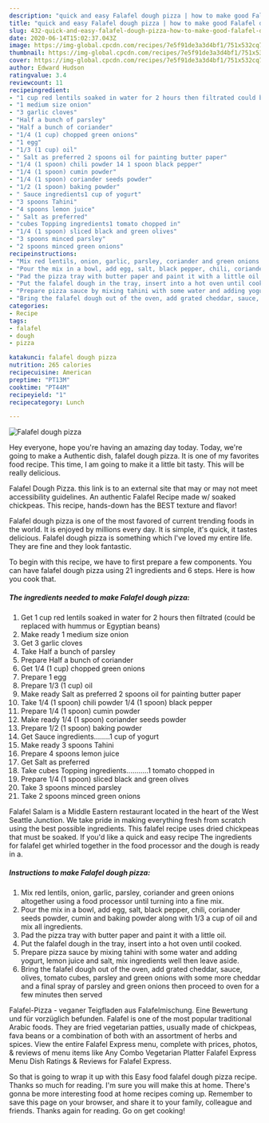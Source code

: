 ```yaml
---
description: "quick and easy Falafel dough pizza | how to make good Falafel dough pizza"
title: "quick and easy Falafel dough pizza | how to make good Falafel dough pizza"
slug: 432-quick-and-easy-falafel-dough-pizza-how-to-make-good-falafel-dough-pizza
date: 2020-06-14T15:02:37.043Z
image: https://img-global.cpcdn.com/recipes/7e5f91de3a3d4bf1/751x532cq70/falafel-dough-pizza-recipe-main-photo.jpg
thumbnail: https://img-global.cpcdn.com/recipes/7e5f91de3a3d4bf1/751x532cq70/falafel-dough-pizza-recipe-main-photo.jpg
cover: https://img-global.cpcdn.com/recipes/7e5f91de3a3d4bf1/751x532cq70/falafel-dough-pizza-recipe-main-photo.jpg
author: Edward Hudson
ratingvalue: 3.4
reviewcount: 11
recipeingredient:
- "1 cup red lentils soaked in water for 2 hours then filtrated could be replaced with hummus or Egyptian beans"
- "1 medium size onion"
- "3 garlic cloves"
- "Half a bunch of parsley"
- "Half a bunch of coriander"
- "1/4 (1 cup) chopped green onions"
- "1 egg"
- "1/3 (1 cup) oil"
- " Salt as preferred 2 spoons oil for painting butter paper"
- "1/4 (1 spoon) chili powder 14 1 spoon black pepper"
- "1/4 (1 spoon) cumin powder"
- "1/4 (1 spoon) coriander seeds powder"
- "1/2 (1 spoon) baking powder"
- " Sauce ingredients1 cup of yogurt"
- "3 spoons Tahini"
- "4 spoons lemon juice"
- " Salt as preferred"
- "cubes Topping ingredients1 tomato chopped in"
- "1/4 (1 spoon) sliced black and green olives"
- "3 spoons minced parsley"
- "2 spoons minced green onions"
recipeinstructions:
- "Mix red lentils, onion, garlic, parsley, coriander and green onions altogether using a food processor until turning into a fine mix."
- "Pour the mix in a bowl, add egg, salt, black pepper, chili, coriander seeds powder, cumin and baking powder along with 1/3 a cup of oil and mix all ingredients."
- "Pad the pizza tray with butter paper and paint it with a little oil."
- "Put the falafel dough in the tray, insert into a hot oven until cooked."
- "Prepare pizza sauce by mixing tahini with some water and adding yogurt, lemon juice and salt, mix ingredients well then leave aside."
- "Bring the falafel dough out of the oven, add grated cheddar, sauce, olives, tomato cubes, parsley and green onions with some more cheddar and a final spray of parsley and green onions then proceed to oven for a few minutes then served"
categories:
- Recipe
tags:
- falafel
- dough
- pizza

katakunci: falafel dough pizza 
nutrition: 265 calories
recipecuisine: American
preptime: "PT13M"
cooktime: "PT44M"
recipeyield: "1"
recipecategory: Lunch

---
```



![Falafel dough pizza](https://img-global.cpcdn.com/recipes/7e5f91de3a3d4bf1/751x532cq70/falafel-dough-pizza-recipe-main-photo.jpg)

Hey everyone, hope you're having an amazing day today. Today, we're going to make a Authentic dish, falafel dough pizza. It is one of my favorites food recipe. This time, I am going to make it a little bit tasty. This will be really delicious.

Falafel Dough Pizza. this link is to an external site that may or may not meet accessibility guidelines. An authentic Falafel Recipe made w/ soaked chickpeas. This recipe, hands-down has the BEST texture and flavor!

Falafel dough pizza is one of the most favored of current trending foods in the world. It is enjoyed by millions every day. It is simple, it's quick, it tastes delicious. Falafel dough pizza is something which I've loved my entire life. They are fine and they look fantastic.


To begin with this recipe, we have to first prepare a few components. You can have falafel dough pizza using 21 ingredients and 6 steps. Here is how you cook that.

<!--inarticleads1-->

##### The ingredients needed to make Falafel dough pizza:

1. Get 1 cup red lentils soaked in water for 2 hours then filtrated (could be replaced with hummus or Egyptian beans)
1. Make ready 1 medium size onion
1. Get 3 garlic cloves
1. Take Half a bunch of parsley
1. Prepare Half a bunch of coriander
1. Get 1/4 (1 cup) chopped green onions
1. Prepare 1 egg
1. Prepare 1/3 (1 cup) oil
1. Make ready  Salt as preferred 2 spoons oil for painting butter paper
1. Take 1/4 (1 spoon) chili powder 1/4 (1 spoon) black pepper
1. Prepare 1/4 (1 spoon) cumin powder
1. Make ready 1/4 (1 spoon) coriander seeds powder
1. Prepare 1/2 (1 spoon) baking powder
1. Get  Sauce ingredients........1 cup of yogurt
1. Make ready 3 spoons Tahini
1. Prepare 4 spoons lemon juice
1. Get  Salt as preferred
1. Take cubes Topping ingredients...........1 tomato chopped in
1. Prepare 1/4 (1 spoon) sliced black and green olives
1. Take 3 spoons minced parsley
1. Take 2 spoons minced green onions


Falafel Salam is a Middle Eastern restaurant located in the heart of the West Seattle Junction. We take pride in making everything fresh from scratch using the best possible ingredients. This falafel recipe uses dried chickpeas that must be soaked. If you&#39;d like a quick and easy recipe The ingredients for falafel get whirled together in the food processor and the dough is ready in a. 

<!--inarticleads2-->

##### Instructions to make Falafel dough pizza:

1. Mix red lentils, onion, garlic, parsley, coriander and green onions altogether using a food processor until turning into a fine mix.
1. Pour the mix in a bowl, add egg, salt, black pepper, chili, coriander seeds powder, cumin and baking powder along with 1/3 a cup of oil and mix all ingredients.
1. Pad the pizza tray with butter paper and paint it with a little oil.
1. Put the falafel dough in the tray, insert into a hot oven until cooked.
1. Prepare pizza sauce by mixing tahini with some water and adding yogurt, lemon juice and salt, mix ingredients well then leave aside.
1. Bring the falafel dough out of the oven, add grated cheddar, sauce, olives, tomato cubes, parsley and green onions with some more cheddar and a final spray of parsley and green onions then proceed to oven for a few minutes then served


Falafel-Pizza - veganer Teigfladen aus Falafelmischung. Eine Bewertung und für vorzüglich befunden. Falafel is one of the most popular traditional Arabic foods. They are fried vegetarian patties, usually made of chickpeas, fava beans or a combination of both with an assortment of herbs and spices. View the entire Falafel Express menu, complete with prices, photos, &amp; reviews of menu items like Any Combo Vegetarian Platter Falafel Express Menu Dish Ratings &amp; Reviews for Falafel Express. 

So that is going to wrap it up with this Easy food falafel dough pizza recipe. Thanks so much for reading. I'm sure you will make this at home. There's gonna be more interesting food at home recipes coming up. Remember to save this page on your browser, and share it to your family, colleague and friends. Thanks again for reading. Go on get cooking!
